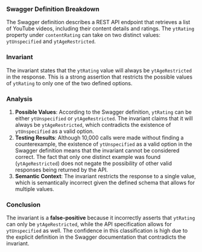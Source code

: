 ### Swagger Definition Breakdown
The Swagger definition describes a REST API endpoint that retrieves a list of YouTube videos, including their content details and ratings. The `ytRating` property under `contentRating` can take on two distinct values: `ytUnspecified` and `ytAgeRestricted`.

### Invariant
The invariant states that the `ytRating` value will always be `ytAgeRestricted` in the response. This is a strong assertion that restricts the possible values of `ytRating` to only one of the two defined options.

### Analysis
1. **Possible Values**: According to the Swagger definition, `ytRating` can be either `ytUnspecified` or `ytAgeRestricted`. The invariant claims that it will always be `ytAgeRestricted`, which contradicts the existence of `ytUnspecified` as a valid option.
2. **Testing Results**: Although 10,000 calls were made without finding a counterexample, the existence of `ytUnspecified` as a valid option in the Swagger definition means that the invariant cannot be considered correct. The fact that only one distinct example was found (`ytAgeRestricted`) does not negate the possibility of other valid responses being returned by the API.
3. **Semantic Context**: The invariant restricts the response to a single value, which is semantically incorrect given the defined schema that allows for multiple values.

### Conclusion
The invariant is a **false-positive** because it incorrectly asserts that `ytRating` can only be `ytAgeRestricted`, while the API specification allows for `ytUnspecified` as well. The confidence in this classification is high due to the explicit definition in the Swagger documentation that contradicts the invariant.
